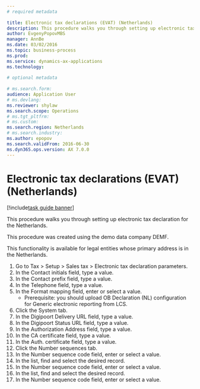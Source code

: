```yaml
--- 
# required metadata 
 
title: Electronic tax declarations (EVAT) (Netherlands)
description: This procedure walks you through setting up electronic tax declaration for the Netherlands. 
author: EvgenyPopovMBS
manager: AnnBe 
ms.date: 03/02/2016
ms.topic: business-process 
ms.prod:  
ms.service: dynamics-ax-applications 
ms.technology:  
 
# optional metadata 
 
# ms.search.form:   
audience: Application User 
# ms.devlang:  
ms.reviewer: shylaw
ms.search.scope: Operations 
# ms.tgt_pltfrm:  
# ms.custom:  
ms.search.region: Netherlands
# ms.search.industry: 
ms.author: epopov
ms.search.validFrom: 2016-06-30 
ms.dyn365.ops.version: AX 7.0.0 
---
```

# Electronic tax declarations (EVAT) (Netherlands)

[!include[task guide banner](../../includes/task-guide-banner.md)]

This procedure walks you through setting up electronic tax declaration for the Netherlands.

This procedure was created using the demo data company DEMF. 

This functionality is available for legal entities whose primary address is in the Netherlands.



1. Go to Tax > Setup > Sales tax > Electronic tax declaration parameters.
2. In the Contact initials field, type a value.
3. In the Contact prefix field, type a value.
4. In the Telephone field, type a value.
5. In the Format mapping field, enter or select a value.
    * Prerequisite: you should upload OB Declaration (NL) configuration for Generic electronic reporting from LCS.  
6. Click the System tab.
7. In the Digipoort Delivery URL field, type a value.
8. In the Digipoort Status URL field, type a value.
9. In the Authorization Address field, type a value.
10. In the CA certificate field, type a value.
11. In the Auth. certificate field, type a value.
12. Click the Number sequences tab.
13. In the Number sequence code field, enter or select a value.
14. In the list, find and select the desired record.
15. In the Number sequence code field, enter or select a value.
16. In the list, find and select the desired record.
17. In the Number sequence code field, enter or select a value.


